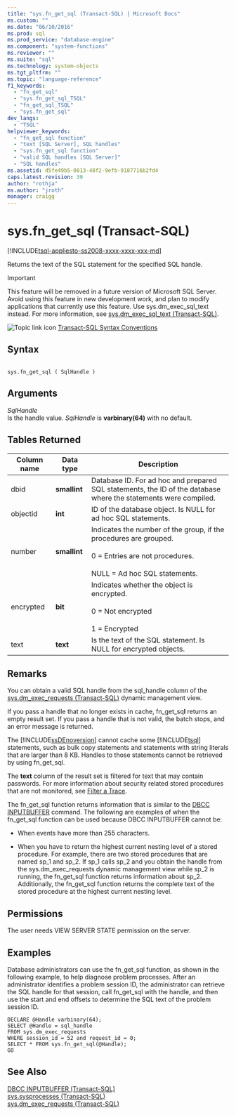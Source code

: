 ```yaml
---
title: "sys.fn_get_sql (Transact-SQL) | Microsoft Docs"
ms.custom: ""
ms.date: "06/10/2016"
ms.prod: sql
ms.prod_service: "database-engine"
ms.component: "system-functions"
ms.reviewer: ""
ms.suite: "sql"
ms.technology: system-objects
ms.tgt_pltfrm: ""
ms.topic: "language-reference"
f1_keywords: 
  - "fn_get_sql"
  - "sys.fn_get_sql_TSQL"
  - "fn_get_sql_TSQL"
  - "sys.fn_get_sql"
dev_langs: 
  - "TSQL"
helpviewer_keywords: 
  - "fn_get_sql function"
  - "text [SQL Server], SQL handles"
  - "sys.fn_get_sql function"
  - "valid SQL handles [SQL Server]"
  - "SQL handles"
ms.assetid: d5fe49b5-0813-48f2-9efb-9187716b2fd4
caps.latest.revision: 39
author: "rothja"
ms.author: "jroth"
manager: craigg
---
```

# sys.fn_get_sql (Transact-SQL)
[!INCLUDE[tsql-appliesto-ss2008-xxxx-xxxx-xxx-md](../../includes/tsql-appliesto-ss2008-xxxx-xxxx-xxx-md.md)]

  Returns the text of the SQL statement for the specified SQL handle.  
  
> [!IMPORTANT]  
>  This feature will be removed in a future version of Microsoft SQL Server. Avoid using this feature in new development work, and plan to modify applications that currently use this feature. Use sys.dm_exec_sql_text instead. For more information, see [sys.dm_exec_sql_text &#40;Transact-SQL&#41;](../../relational-databases/system-dynamic-management-views/sys-dm-exec-sql-text-transact-sql.md).  
  
 
  
 ![Topic link icon](../../database-engine/configure-windows/media/topic-link.gif "Topic link icon") [Transact-SQL Syntax Conventions](../../t-sql/language-elements/transact-sql-syntax-conventions-transact-sql.md)  
  
## Syntax  
  
```  
  
sys.fn_get_sql ( SqlHandle )  
```  
  
## Arguments  
 *SqlHandle*  
 Is the handle value. *SqlHandle* is **varbinary(64)** with no default.  
  
## Tables Returned  
  
|Column name|Data type|Description|  
|-----------------|---------------|-----------------|  
|dbid|**smallint**|Database ID. For ad hoc and prepared SQL statements, the ID of the database where the statements were compiled.|  
|objectid|**int**|ID of the database object. Is NULL for ad hoc SQL statements.|  
|number|**smallint**|Indicates the number of the group, if the procedures are grouped.<br /><br /> 0 = Entries are not procedures.<br /><br /> NULL = Ad hoc SQL statements.|  
|encrypted|**bit**|Indicates whether the object is encrypted.<br /><br /> 0 = Not encrypted<br /><br /> 1 = Encrypted|  
|text|**text**|Is the text of the SQL statement. Is NULL for encrypted objects.|  
  
## Remarks  
 You can obtain a valid SQL handle from the sql_handle column of the [sys.dm_exec_requests &#40;Transact-SQL&#41;](../../relational-databases/system-dynamic-management-views/sys-dm-exec-requests-transact-sql.md) dynamic management view.  
  
 If you pass a handle that no longer exists in cache, fn_get_sq**l** returns an empty result set. If you pass a handle that is not valid, the batch stops, and an error message is returned.  
  
 The [!INCLUDE[ssDEnoversion](../../includes/ssdenoversion-md.md)] cannot cache some [!INCLUDE[tsql](../../includes/tsql-md.md)] statements, such as bulk copy statements and statements with string literals that are larger than 8 KB. Handles to those statements cannot be retrieved by using fn_get_sql.  
  
 The **text** column of the result set is filtered for text that may contain passwords. For more information about security related stored procedures that are not monitored, see [Filter a Trace](../../relational-databases/sql-trace/filter-a-trace.md).  
  
 The fn_get_sql function returns information that is similar to the [DBCC INPUTBUFFER](../../t-sql/database-console-commands/dbcc-inputbuffer-transact-sql.md) command. The following are examples of when the fn_get_sql function can be used because DBCC INPUTBUFFER cannot be:  
  
-   When events have more than 255 characters.  
  
-   When you have to return the highest current nesting level of a stored procedure. For example, there are two stored procedures that are named sp_1 and sp_2. If sp_1 calls sp_2 and you obtain the handle from the sys.dm_exec_requests dynamic management view while sp_2 is running, the fn_get_sql function returns information about sp_2. Additionally, the fn_get_sql function returns the complete text of the stored procedure at the highest current nesting level.  
  
## Permissions  
 The user needs VIEW SERVER STATE permission on the server.  
  
## Examples  
 Database administrators can use the fn_get_sql function, as shown in the following example, to help diagnose problem processes. After an administrator identifies a problem session ID, the administrator can retrieve the SQL handle for that session, call fn_get_sql with the handle, and then use the start and end offsets to determine the SQL text of the problem session ID.  
  
```  
DECLARE @Handle varbinary(64);  
SELECT @Handle = sql_handle   
FROM sys.dm_exec_requests   
WHERE session_id = 52 and request_id = 0;  
SELECT * FROM sys.fn_get_sql(@Handle);  
GO  
```  
  
## See Also  
 [DBCC INPUTBUFFER &#40;Transact-SQL&#41;](../../t-sql/database-console-commands/dbcc-inputbuffer-transact-sql.md)   
 [sys.sysprocesses &#40;Transact-SQL&#41;](../../relational-databases/system-compatibility-views/sys-sysprocesses-transact-sql.md)   
 [sys.dm_exec_requests &#40;Transact-SQL&#41;](../../relational-databases/system-dynamic-management-views/sys-dm-exec-requests-transact-sql.md)  
  
  

